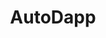 ---
codehost: https://github.com/https://github.com/autodapp/autodapp
logohandle: autodappio
sort: autodapp
title: AutoDapp
website: https://autodapp.io/
---
